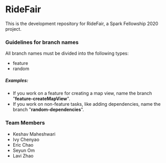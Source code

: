 # RideFair

This is the development repository for RideFair, a Spark Fellowship 2020 project.

### Guidelines for branch names

All branch names must be divided into the following types:
  - feature
  - random
  
  ##### Examples:
  
  - If you work on a feature for creating a map view, name the branch "**feature-createMapView**".
  - If you work on non-feature tasks, like adding dependencies, name the branch "**random-dependencies**".

### Team Members

- Keshav Maheshwari
- Ivy Chenyao
- Eric Chao
- Seyun Om
- Lavi Zhao

